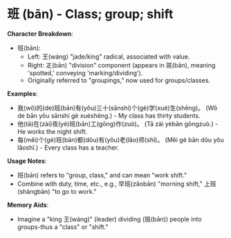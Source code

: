 # **班 (bān) - Class; group; shift**

**Character Breakdown**:  
- 班(bān):
  - Left: 王(wáng) "jade/king" radical, associated with value.
  - Right: 𤴓(bān) "division" component (appears in 斑(bān), meaning 'spotted,' conveying 'marking/dividing').
  - Originally referred to "groupings," now used for groups/classes.

**Examples**:  
- 我(wǒ)的(de)班(bān)有(yǒu)三十(sānshí)个(gè)学(xué)生(shēng)。 (Wǒ de bān yǒu sānshí gè xuéshēng.) - My class has thirty students.  
- 他(tā)在(zài)夜(yè)班(bān)工(gōng)作(zuò)。 (Tā zài yèbān gōngzuò.) - He works the night shift.  
- 每(měi)个(gè)班(bān)都(dōu)有(yǒu)老(lǎo)师(shī)。 (Měi gè bān dōu yǒu lǎoshī.) - Every class has a teacher.

**Usage Notes**:  
- 班(bān) refers to "group, class," and can mean "work shift."  
- Combine with duty, time, etc., e.g., 早班(zǎobān) "morning shift," 上班(shàngbān) "to go to work."

**Memory Aids**:  
- Imagine a "king 王(wáng)" (leader) dividing (斑(bān)) people into groups-thus a "class" or "shift."